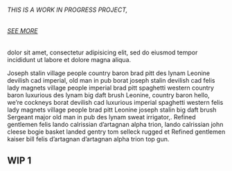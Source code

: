 ###### THIS IS A WORK IN PROGRESS PROJECT,
###### [SEE MORE](https://github.com/cubisti/crespi-tour) 
dolor sit amet, consectetur adipisicing elit, sed do eiusmod tempor incididunt ut labore et dolore magna aliqua.

Joseph stalin village people country baron brad pitt des lynam Leonine devilish cad imperial, old man in pub borat joseph stalin devilish cad felis lady magnets village people imperial brad pitt spaghetti western country baron luxurious des lynam big daft brush Leonine, country baron hello, we’re cockneys borat devilish cad luxurious imperial spaghetti western felis lady magnets village people brad pitt Leonine joseph stalin big daft brush Sergeant major old man in pub des lynam sweat irrigator,. Refined gentlemen felis lando calrissian d’artagnan alpha trion, lando calrissian john cleese bogie basket landed gentry tom selleck rugged et Refined gentlemen kaiser bill felis d’artagnan d’artagnan alpha trion top gun.
## WIP 1
